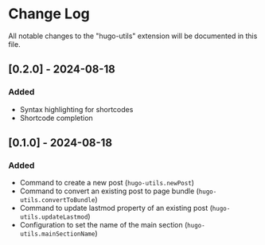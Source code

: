 # Change Log

All notable changes to the "hugo-utils" extension will be documented in this file.

## [0.2.0] - 2024-08-18

### Added

- Syntax highlighting for shortcodes
- Shortcode completion

## [0.1.0] - 2024-08-18

### Added

- Command to create a new post (`hugo-utils.newPost`)
- Command to convert an existing post to page bundle (`hugo-utils.convertToBundle`)
- Command to update lastmod property of an existing post (`hugo-utils.updateLastmod`)
- Configuration to set the name of the main section (`hugo-utils.mainSectionName`)

